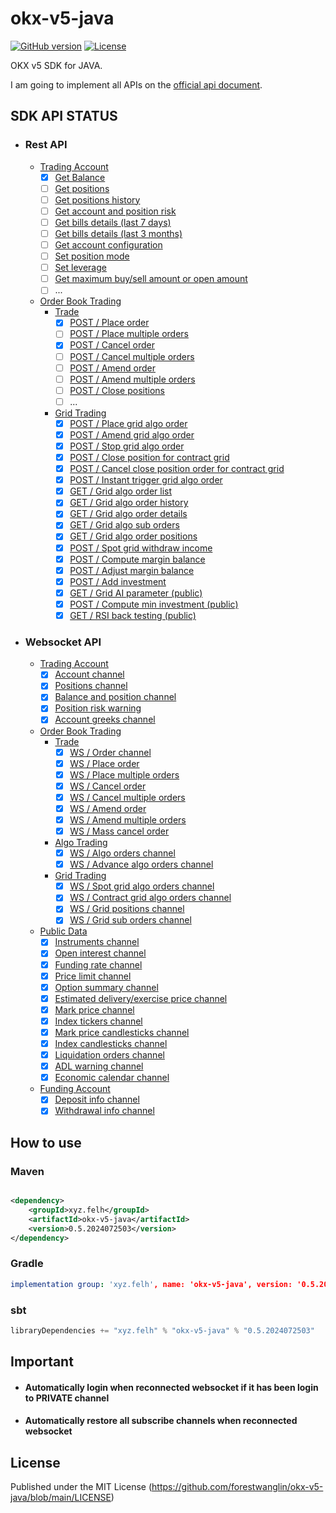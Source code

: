 # okx-v5-java
[![GitHub version](https://img.shields.io/static/v1?label=version&message=v0.5.2024072503&color=blue)](https://github.com/forestwanglin/okx-v5-java)
[![License](https://img.shields.io/static/v1?label=license&message=MIT&color=orange)](https://github.com/forestwanglin/okx-v5-java/blob/main/LICENSE)

OKX v5 SDK for JAVA. 

I am going to implement all APIs on the [official api document](https://www.okx.com/docs-v5/en/#overview).

## SDK API STATUS
- ### Rest API
  - [Trading Account](https://www.okx.com/docs-v5/en/#trading-account-rest-api)
    - [x] [Get Balance](https://www.okx.com/docs-v5/en/#trading-account-rest-api-get-balance)
    - [ ] [Get positions](https://www.okx.com/docs-v5/en/#trading-account-rest-api-get-positions)
    - [ ] [Get positions history](https://www.okx.com/docs-v5/en/#trading-account-rest-api-get-positions-history)
    - [ ] [Get account and position risk](https://www.okx.com/docs-v5/en/#trading-account-rest-api-get-account-and-position-risk)
    - [ ] [Get bills details (last 7 days)](https://www.okx.com/docs-v5/en/#trading-account-rest-api-get-bills-details-last-7-days)
    - [ ] [Get bills details (last 3 months)](https://www.okx.com/docs-v5/en/#trading-account-rest-api-get-bills-details-last-3-months)
    - [ ] [Get account configuration](https://www.okx.com/docs-v5/en/#trading-account-rest-api-get-account-configuration)
    - [ ] [Set position mode](https://www.okx.com/docs-v5/en/#trading-account-rest-api-set-position-mode)
    - [ ] [Set leverage](https://www.okx.com/docs-v5/en/#trading-account-rest-api-set-leverage)
    - [ ] [Get maximum buy/sell amount or open amount](https://www.okx.com/docs-v5/en/#trading-account-rest-api-get-maximum-buy-sell-amount-or-open-amount)
    - [ ] ...
  - [Order Book Trading](https://www.okx.com/docs-v5/en/#order-book-trading)
    - [Trade](https://www.okx.com/docs-v5/en/#order-book-trading-trade)
      - [x] [POST / Place order](https://www.okx.com/docs-v5/en/#order-book-trading-trade-post-place-order)
      - [ ] [POST / Place multiple orders](https://www.okx.com/docs-v5/en/#order-book-trading-trade-post-place-multiple-orders)
      - [x] [POST / Cancel order](https://www.okx.com/docs-v5/en/#order-book-trading-trade-post-cancel-order)
      - [ ] [POST / Cancel multiple orders](https://www.okx.com/docs-v5/en/#order-book-trading-trade-post-cancel-multiple-orders)
      - [ ] [POST / Amend order](https://www.okx.com/docs-v5/en/#order-book-trading-trade-post-amend-order)
      - [ ] [POST / Amend multiple orders](https://www.okx.com/docs-v5/en/#order-book-trading-trade-post-amend-multiple-orders)
      - [ ] [POST / Close positions](https://www.okx.com/docs-v5/en/#order-book-trading-trade-post-close-positions)
      - [ ] ...
    - [Grid Trading](https://www.okx.com/docs-v5/en/#order-book-trading-grid-trading)
      - [x] [POST / Place grid algo order](https://www.okx.com/docs-v5/en/#order-book-trading-grid-trading-post-place-grid-algo-order)
      - [x] [POST / Amend grid algo order](https://www.okx.com/docs-v5/en/#order-book-trading-grid-trading-post-amend-grid-algo-order)
      - [x] [POST / Stop grid algo order](https://www.okx.com/docs-v5/en/#order-book-trading-grid-trading-post-stop-grid-algo-order)
      - [x] [POST / Close position for contract grid](https://www.okx.com/docs-v5/en/#order-book-trading-grid-trading-post-close-position-for-contract-grid)
      - [x] [POST / Cancel close position order for contract grid](https://www.okx.com/docs-v5/en/#order-book-trading-grid-trading-post-cancel-close-position-order-for-contract-grid)
      - [x] [POST / Instant trigger grid algo order](https://www.okx.com/docs-v5/en/#order-book-trading-grid-trading-post-instant-trigger-grid-algo-order)
      - [x] [GET / Grid algo order list](https://www.okx.com/docs-v5/en/#order-book-trading-grid-trading-get-grid-algo-order-list)
      - [x] [GET / Grid algo order history](https://www.okx.com/docs-v5/en/#order-book-trading-grid-trading-get-grid-algo-order-history)
      - [x] [GET / Grid algo order details](https://www.okx.com/docs-v5/en/#order-book-trading-grid-trading-get-grid-algo-order-details)
      - [x] [GET / Grid algo sub orders](https://www.okx.com/docs-v5/en/#order-book-trading-grid-trading-get-grid-algo-sub-orders)
      - [x] [GET / Grid algo order positions](https://www.okx.com/docs-v5/en/#order-book-trading-grid-trading-get-grid-algo-order-positions)
      - [x] [POST / Spot grid withdraw income](https://www.okx.com/docs-v5/en/#order-book-trading-grid-trading-post-spot-grid-withdraw-income)
      - [x] [POST / Compute margin balance](https://www.okx.com/docs-v5/en/#order-book-trading-grid-trading-post-compute-margin-balance)
      - [x] [POST / Adjust margin balance](https://www.okx.com/docs-v5/en/#order-book-trading-grid-trading-post-adjust-margin-balance)
      - [x] [POST / Add investment](https://www.okx.com/docs-v5/en/#order-book-trading-grid-trading-post-add-investment)
      - [x] [GET / Grid AI parameter (public)](https://www.okx.com/docs-v5/en/#order-book-trading-grid-trading-get-grid-ai-parameter-public)
      - [x] [POST / Compute min investment (public)](https://www.okx.com/docs-v5/en/#order-book-trading-grid-trading-post-compute-min-investment-public)
      - [x] [GET / RSI back testing (public)](https://www.okx.com/docs-v5/en/#order-book-trading-grid-trading-get-rsi-back-testing-public)
- ### Websocket API
  - [Trading Account](https://www.okx.com/docs-v5/zh/#trading-account-websocket)
    - [x] [Account channel](https://www.okx.com/docs-v5/en/#trading-account-websocket-account-channel)
    - [x] [Positions channel](https://www.okx.com/docs-v5/en/#trading-account-websocket-positions-channel)
    - [x] [Balance and position channel](https://www.okx.com/docs-v5/en/#trading-account-websocket-balance-and-position-channel)
    - [x] [Position risk warning](https://www.okx.com/docs-v5/en/#trading-account-websocket-position-risk-warning)
    - [x] [Account greeks channel](https://www.okx.com/docs-v5/en/#trading-account-websocket-account-greeks-channel)
  - [Order Book Trading](https://www.okx.com/docs-v5/en/#order-book-trading)
    - [Trade](https://www.okx.com/docs-v5/en/#order-book-trading-trade)
      - [x] [WS / Order channel](https://www.okx.com/docs-v5/en/#order-book-trading-trade-ws-order-channel)
      - [x] [WS / Place order](https://www.okx.com/docs-v5/en/#order-book-trading-trade-ws-place-order)
      - [x] [WS / Place multiple orders](https://www.okx.com/docs-v5/en/#order-book-trading-trade-ws-place-multiple-orders)
      - [x] [WS / Cancel order](https://www.okx.com/docs-v5/en/#order-book-trading-trade-ws-cancel-order)
      - [x] [WS / Cancel multiple orders](https://www.okx.com/docs-v5/en/#order-book-trading-trade-ws-cancel-multiple-orders)
      - [x] [WS / Amend order](https://www.okx.com/docs-v5/en/#order-book-trading-trade-ws-amend-order)
      - [x] [WS / Amend multiple orders](https://www.okx.com/docs-v5/en/#order-book-trading-trade-ws-amend-multiple-orders)
      - [x] [WS / Mass cancel order](https://www.okx.com/docs-v5/en/#order-book-trading-trade-ws-mass-cancel-order)
    - [Algo Trading](https://www.okx.com/docs-v5/en/#order-book-trading-algo-trading)
      - [x] [WS / Algo orders channel](https://www.okx.com/docs-v5/en/#order-book-trading-algo-trading-ws-algo-orders-channel)
      - [x] [WS / Advance algo orders channel](https://www.okx.com/docs-v5/en/#order-book-trading-algo-trading-ws-advance-algo-orders-channel)
    - [Grid Trading](https://www.okx.com/docs-v5/en/#order-book-trading-grid-trading)
      - [x] [WS / Spot grid algo orders channel](https://www.okx.com/docs-v5/en/#order-book-trading-grid-trading-ws-spot-grid-algo-orders-channel)
      - [x] [WS / Contract grid algo orders channel](https://www.okx.com/docs-v5/en/#order-book-trading-grid-trading-ws-contract-grid-algo-orders-channel)
      - [x] [WS / Grid positions channel](https://www.okx.com/docs-v5/en/#order-book-trading-grid-trading-ws-grid-positions-channel)
      - [x] [WS / Grid sub orders channel](https://www.okx.com/docs-v5/en/#order-book-trading-grid-trading-ws-grid-sub-orders-channel)
  - [Public Data](https://www.okx.com/docs-v5/en/#public-data-websocket)
    - [x] [Instruments channel](https://www.okx.com/docs-v5/en/#public-data-websocket-instruments-channel)
    - [x] [Open interest channel](https://www.okx.com/docs-v5/en/#public-data-websocket-open-interest-channel)
    - [x] [Funding rate channel](https://www.okx.com/docs-v5/en/#public-data-websocket-funding-rate-channel)
    - [x] [Price limit channel](https://www.okx.com/docs-v5/en/#public-data-websocket-price-limit-channel)
    - [x] [Option summary channel](https://www.okx.com/docs-v5/en/#public-data-websocket-option-summary-channel)
    - [x] [Estimated delivery/exercise price channel](https://www.okx.com/docs-v5/en/#public-data-websocket-estimated-delivery-exercise-price-channel)
    - [x] [Mark price channel](https://www.okx.com/docs-v5/en/#public-data-websocket-mark-price-channel)
    - [x] [Index tickers channel](https://www.okx.com/docs-v5/en/#public-data-websocket-index-tickers-channel)
    - [x] [Mark price candlesticks channel](https://www.okx.com/docs-v5/en/#public-data-websocket-mark-price-candlesticks-channel)
    - [x] [Index candlesticks channel](https://www.okx.com/docs-v5/en/#public-data-websocket-index-candlesticks-channel)
    - [x] [Liquidation orders channel](https://www.okx.com/docs-v5/en/#public-data-websocket-liquidation-orders-channel)
    - [x] [ADL warning channel](https://www.okx.com/docs-v5/en/#public-data-websocket-adl-warning-channel)
    - [x] [Economic calendar channel](https://www.okx.com/docs-v5/en/#public-data-websocket-economic-calendar-channel)
  - [Funding Account](https://www.okx.com/docs-v5/en/#funding-account-websocket)
    - [x] [Deposit info channel](https://www.okx.com/docs-v5/en/#funding-account-websocket-deposit-info-channel)
    - [x] [Withdrawal info channel](https://www.okx.com/docs-v5/en/#funding-account-websocket-withdrawal-info-channel)

## How to use

### Maven

```xml

<dependency>
    <groupId>xyz.felh</groupId>
    <artifactId>okx-v5-java</artifactId>
    <version>0.5.2024072503</version>
</dependency>
```

### Gradle

```yaml
implementation group: 'xyz.felh', name: 'okx-v5-java', version: '0.5.2024072503'
```

### sbt

```javascript
libraryDependencies += "xyz.felh" % "okx-v5-java" % "0.5.2024072503"
```

## Important

- #### Automatically login when reconnected websocket if it has been login to PRIVATE channel
- #### Automatically restore all subscribe channels when reconnected websocket


## License

Published under the MIT License (https://github.com/forestwanglin/okx-v5-java/blob/main/LICENSE)
